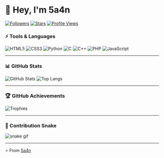 
# 👋 Hey, I'm **5a4n**  

[![Followers](https://img.shields.io/github/followers/5a4n?style=social)](https://github.com/5a4n)
[![Stars](https://img.shields.io/github/stars/5a4n?style=social)](https://github.com/5a4n)
[![Profile Views](https://komarev.com/ghpvc/?username=5a4n&color=blueviolet)](https://github.com/5a4n)


### ⚡ Tools & Languages
![HTML5](https://img.shields.io/badge/HTML5-E34F26?style=for-the-badge&logo=html5&logoColor=white)
![CSS3](https://img.shields.io/badge/CSS3-1572B6?style=for-the-badge&logo=css3&logoColor=white)
![Python](https://img.shields.io/badge/Python-3776AB?style=for-the-badge&logo=python&logoColor=white)
![C](https://img.shields.io/badge/C-555555?style=for-the-badge&logo=c&logoColor=white)
![C++](https://img.shields.io/badge/C++-00599C?style=for-the-badge&logo=cplusplus&logoColor=white)
![PHP](https://img.shields.io/badge/PHP-777BB4?style=for-the-badge&logo=php&logoColor=white)
![JavaScript](https://img.shields.io/badge/JavaScript-F7DF1E?style=for-the-badge&logo=javascript&logoColor=black)

---

### 📊 GitHub Stats
![GitHub Stats](https://github-readme-stats.vercel.app/api?username=5a4n&show_icons=true&theme=radical)
![Top Langs](https://github-readme-stats.vercel.app/api/top-langs/?username=5a4n&layout=compact&theme=radical)

---

### 🏆 GitHub Achievements
![Trophies](https://github-profile-trophy.vercel.app/?username=5a4n&theme=radical&no-bg=true&no-frame=true&margin-w=15)

---

### 🐍 Contribution Snake
![snake gif](https://raw.githubusercontent.com/dekrypted/dekrypted/output/github-contribution-grid-snake-dark.svg#gh-dark-mode-only)

---
⭐ From [5a4n](https://github.com/5a4n)
